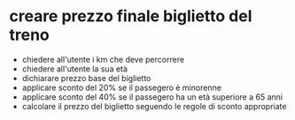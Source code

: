# creare prezzo finale biglietto del treno

- chiedere all'utente i km che deve percorrere
- chiedere all'utente la sua età
- dichiarare prezzo base del biglietto
- applicare sconto del 20% se il passegero è minorenne
- applicare sconto del 40% se il passegero ha un età superiore a 65 anni
- calcolare il prezzo del biglietto seguendo le regole di sconto appropriate
